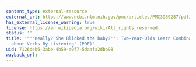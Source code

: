 ```yaml
---
content_type: external-resource
external_url: https://www.ncbi.nlm.nih.gov/pmc/articles/PMC3989287/pdf/nihms570272.pdf
has_external_license_warning: true
license: https://en.wikipedia.org/wiki/All_rights_reserved
status: ''
title: '"''Really? She Blicked the baby?'': Two-Year-Olds Learn Combinatorial Facts
  about Verbs By Listening" (PDF)'
uid: 7126deb6-3abe-4b59-a0f7-5daafa2dbb98
wayback_url: ''
---
```

